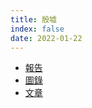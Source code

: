 ```yaml
---
title: 殷墟
index: false
date: 2022-01-22
---
```

- [報告](report.md)
- [圖錄](catalogue.md)
- [文章](article.md)